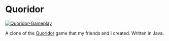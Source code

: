 # Quoridor


[![Quoridor-Gameplay](https://user-images.githubusercontent.com/25506296/126870928-1af1897c-3a04-42e3-a521-261558db7fff.png)](https://youtu.be/AH9ERrlJgVs)




A clone of the [Quoridor](https://en.wikipedia.org/wiki/Quoridor) game that my friends and I created.
Written in Java.
